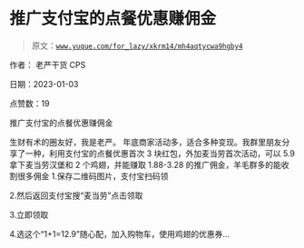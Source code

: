 # 推广支付宝的点餐优惠赚佣金

> 原文：[`www.yuque.com/for_lazy/xkrm14/mh4aqtycwa9hgby4`](https://www.yuque.com/for_lazy/xkrm14/mh4aqtycwa9hgby4)

作者： 老严干货 CPS 

日期：2023-01-03 

点赞数：19 

推广支付宝的点餐优惠赚佣金 

生财有术的圈友好，我是老严。 年底商家活动多，适合多种变现。我群里朋友分享了一种，利用支付宝的点餐优惠首次 3 块红包，外加麦当劳首次活动，可以 5.9 拿下麦当劳汉堡和 2 个鸡翅，并能赚取 1.88-3.28 的推广佣金，羊毛群多的能收割很多佣金 1.保存二维码图片，支付宝扫码领 

2.然后返回支付宝搜“麦当劳”点击领取 

3.立即领取 

4.选这个“1+1=12.9”随心配，加入购物车，使用鸡翅的优惠券... 

